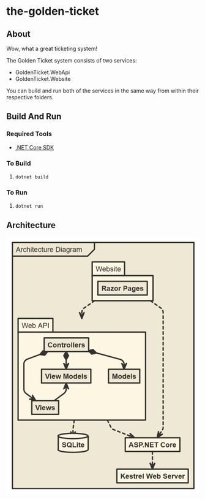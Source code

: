 # the-golden-ticket

## About

Wow, what a great ticketing system!

The Golden Ticket system consists of two services:

- GoldenTicket.WebApi
- GoldenTicket.Website

You can build and run both of the services in the same way from within their respective folders.

## Build And Run

### Required Tools

- [.NET Core SDK](https://www.microsoft.com/net/download/thank-you/dotnet-sdk-2.1.4-windows-x64-installer)

### To Build

1. `dotnet build`

### To Run

1. `dotnet run`

## Architecture

![Architecture Diagram](Documentation/Architecular.png)